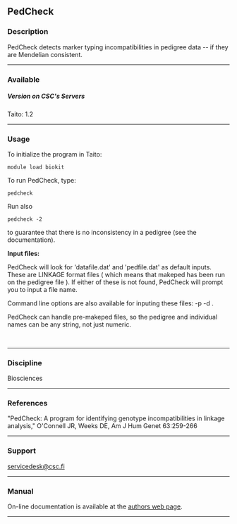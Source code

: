 ## PedCheck

### Description

PedCheck detects marker typing incompatibilities in pedigree data -- if
they are Mendelian consistent.

------------------------------------------------------------------------

### Available

##### Version on CSC's Servers

  
Taito: 1.2

------------------------------------------------------------------------

### Usage

To initialize the program in Taito:

    module load biokit

To run PedCheck, type:

    pedcheck

Run also

    pedcheck -2

to guarantee that there is no inconsistency in a pedigree (see the
documentation).

**Input files:**

PedCheck will look for 'datafile.dat' and 'pedfile.dat' as default
inputs. These are LINKAGE format files ( which means that makeped has
been run on the pedigree file ). If either of these is not found,
PedCheck will prompt you to input a file name.

Command line options are also available for inputing these files: -p -d
.

PedCheck can handle pre-makeped files, so the pedigree and individual
names can be any string, not just numeric.

 

------------------------------------------------------------------------

### Discipline

Biosciences  

------------------------------------------------------------------------

### References

"PedCheck: A program for identifying genotype incompatibilities in
linkage analysis," O'Connell JR, Weeks DE, Am J Hum Genet 63:259-266

------------------------------------------------------------------------

### Support

servicedesk@csc.fi

------------------------------------------------------------------------

### Manual

On-line documentation is available at the [authors web page].

------------------------------------------------------------------------

  [authors web page]: http://watson.hgen.pitt.edu/register/docs/pedcheck.html
